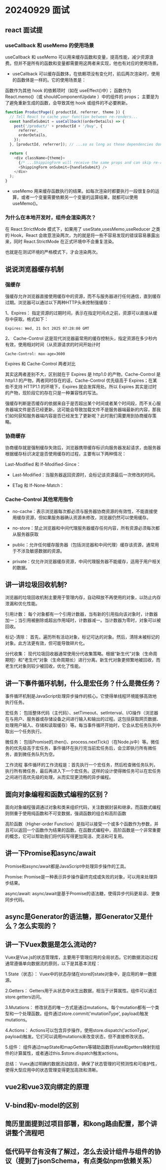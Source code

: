 # 20240929 面试

## react 面试提

### useCallback 和 useMemo 的使用场景 
useCallback 和 useMemo 可以用来缓存函数和变量，提高性能，减少资源浪费。但并不是所有的函数和变量都需要用这两者来实现，他也有对应的使用场景。

- useCallback 可以缓存函数体，在依赖项没有变化时，前后两次渲染时，使用的函数体是一样的。它的使用场景是：

函数作为其他 hook 的依赖项时（如在 useEffect()中）；
函数作为 React.memo()（或 shouldComponentUpdate ）中的组件的 props；
主要是为了避免重新生成的函数，会导致其他 hook 或组件的不必要刷新。

```js
function ProductPage({ productId, referrer, theme }) {
  // Tell React to cache your function between re-renders...
  const handleSubmit = useCallback((orderDetails) => {
    post('/product/' + productId + '/buy', {
      referrer,
      orderDetails,
    });
  }, [productId, referrer]); // ...so as long as these dependencies don't change...

  return (
    <div className={theme}>
      {/* ...ShippingForm will receive the same props and can skip re-rendering */}
      <ShippingForm onSubmit={handleSubmit} />
    </div>
  );
}
```

- useMemo 用来缓存函数执行的结果。如每次渲染时都要执行一段很复杂的运算，或者一个变量需要依赖另一个变量的运算结果，就都可以使用 useMemo()。

### 为什么在本地开发时，组件会渲染两次？

在 React.StrictMode 模式下，如果用了 useState,usesMemo,useReducer 之类的 Hook，React 会故意渲染两次，为的就是将一些不容易发现的错误容易暴露出来，同时 React.StrictMode 在正式环境中不会重复渲染。

也就是在测试环境的严格模式下，才会渲染两次。

## 说说浏览器缓存机制

### 强缓存

强缓存允许浏览器直接使用缓存中的资源，而不与服务器进行任何通信，直到缓存过期。浏览器可以通过以下两种HTTP头来控制强缓存：

1、Expires：
指定资源的过期时间，表示在指定时间点之前，资源可以直接从缓存中获取。格式如下：
```
Expires: Wed, 21 Oct 2025 07:28:00 GMT
```

2、 Cache-Control
这是现代浏览器最常用的缓存控制头，指定资源在多少秒内有效，使用相对时间（从资源请求的时间开始计时
```
Cache-Control: max-age=3600
```

Expires 和 Cache-Control 两者对比

其实这两者差别不大，区别就在于 Expires 是 http1.0 的产物，Cache-Control 是 http1.1 的产物，两者同时存在的话，Cache-Control 优先级高于 Expires；在某些不支持 HTTP1.1 的环境下，Expires 就会发挥用处。所以 Expires 其实是过时的产物，现阶段它的存在只是一种兼容性的写法。

强缓存判断是否缓存的依据来自于是否超出某个时间或者某个时间段，而不关心服务器端文件是否已经更新，这可能会导致加载文件不是服务器端最新的内容，那我们如何获知服务器端内容是否已经发生了更新呢？此时我们需要用到协商缓存策略。

### 协商缓存
协商缓存就是强制缓存失效后，浏览器携带缓存标识向服务器发起请求，由服务器根据缓存标识决定是否使用缓存的过程，主要有以下两种情况：

Last-Modified 和 If-Modified-Since：

- Last-Modified：当服务器返回资源时，会标记该资源最后一次修改的时间。

- ETag 和 If-None-Match：

### Cache-Control 其他常用指令

- no-cache：表示浏览器每次都必须与服务器协商资源的有效性，不能直接使用缓存资源，但如果服务器确认资源未修改，浏览器仍然可以使用缓存。

- no-store：禁止浏览器和中间代理服务器缓存任何内容，所有资源必须每次都从服务器获取

- public：允许任何缓存服务器（包括浏览器和中间代理）缓存该资源，通常用于不涉及敏感数据的资源。

- private：仅允许浏览器缓存资源，中间代理服务器不能缓存，适用于用户相关的数据。

## 讲一讲垃圾回收机制?

浏览器的垃圾回收机制主要用于管理内存，自动释放不再使用的对象，以防止内存泄漏和优化性能。

引用计数：
每个对象都有一个引用计数器，当有新的引用指向该对象时，计数器加一；当引用被删除或超出作用域时，计数器减一。当计数器为零时，对象可以被回收。

标记-清除：
首先，遍历所有活动对象，标记可达的对象。然后，清除未被标记的对象。此方法更有效，但可能导致碎片化。

分代收集：
现代垃圾回收器通常使用分代收集策略。根据“新生代”对象（生命周期短）和“老生代”对象（生命周期长）进行分离。新生代对象更频繁地被回收，而老生代对象则较少被回收，优化了性能。


## 讲一下事件循环机制，什么是宏任务？什么是微任务？
事件循环机制是JavaScript处理异步操作的核心。它使得单线程环境能够高效地执行任务。

宏任务：
包括整体代码（主代码）、setTimeout、setInterval、I/O操作（浏览器在与用户、服务器或存储设备之间进行输入和输出的过程。这包括获取网页数据、处理用户输入、存储和读取缓存）等。每当事件循环开始时，它会从宏任务队列中取出一个任务执行。

微任务：
包括Promise的.then()、process.nextTick()（在Node.js中）等。微任务的优先级高于宏任务，事件循环在执行完当前宏任务后，会立即执行所有微任务，直到微任务队列为空。

工作流程
事件循环的工作流程是：首先执行一个宏任务，然后检查微任务队列，执行所有微任务，最后再进入下一个宏任务。这样的设计使得微任务可以在宏任务之间进行高优先级的处理，从而实现更流畅的异步编程。

## 面向对象编程和函数式编程的区别？
面向对象编程强调通过对象和类来组织代码，关注数据封装和继承，而函数式编程则侧重于使用纯函数和不可变数据，强调函数的组合和高阶函数

高阶函数（Higher-order Function）是指可以接受一个或多个函数作为参数，并且可以返回一个函数作为结果的函数。在函数式编程中，高阶函数是一个非常重要的概念，它可以帮助我们将代码写得更加简洁、灵活和可复用。

## 讲一下Promise和async/await

Promise和async/await都是JavaScript中处理异步操作的工具。

Promise: Promise是一种表示异步操作最终完成或失败的对象，可以用来处理异步结果。

async/await: async/await是基于Promise的语法糖，使得异步代码更易读、更像同步代码。


## async是Generator的语法糖，那Generator又是什么？怎么实现的？

## 讲一下Vuex数据是怎么流动的?

Vuex是Vue.js的状态管理库，主要用于管理应用的全局状态。它的数据流动过程通常遵循单向数据流的原则，以下是其基本流程：

1.State（状态）：
Vuex中的状态存储在store的state对象中，是应用的单一数据源。

2.Getters：
Getters用于从状态中派生出数据，相当于计算属性。组件可以通过store.getters访问。

3.Mutations：
修改状态的唯一方式是通过mutations。每个mutation都有一个类型和一个处理函数。组件通过store.commit('mutationType', payload)触发mutations。

4.Actions：
Actions可以包含异步操作，使用store.dispatch('actionType', payload)触发。它们可以调用mutations来改变状态，但不直接修改状态。

5.组件：
组件通过mapState和mapGetters等辅助函数将state和getters映射到组件的计算属性，或者通过this.$store.dispatch触发actions。

总结：
Vuex通过明确的数据流动路径，确保了状态管理的可预测性和可维护性，使得大型应用中的状态管理变得更加高效和清晰。

## vue2和vue3双向绑定的原理

## V-bind和v-model的区别

## 简历里面提到过项目部署，和kong路由配置，那个讲讲整个流程吧

## 低代码平台有没有了解过，怎么去设计组件与组件的协议（提到了jsonSchema，有点类似npm依赖关系）